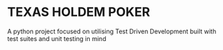 # TEXAS HOLDEM POKER

A python project focused on utilising Test Driven Development
built with test suites and unit testing in mind
